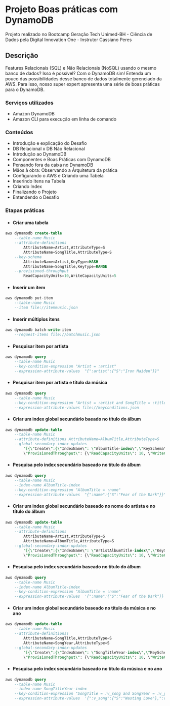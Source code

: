 # Projeto Boas práticas com DynamoDB

Projeto realizado no Bootcamp Geração Tech Unimed-BH - Ciência de Dados pela Digital Innovation One - Instrutor 
Cassiano Peres

## Descrição
Features Relacionais (SQL) e Não Relacionais (NoSQL) usando o mesmo banco de dados? Isso é possível? Com o DynamoDB sim! Entenda um pouco das possibilidades desse banco de dados totalmente gerenciado da AWS. Para isso, nosso super expert apresenta uma série de boas práticas para o DynamoDB.

### Serviços utilizados
- Amazon DynamoDB
- Amazon CLI para execução em linha de comando

### Conteúdos
- Introdução e explicação do Desafio
- DB Relacional x DB Não Relacional
- Introdução ao DynamoDB
- Componentes e Boas Práticas com DynamoDB
- Pensando fora da caixa no DynamoDB
- Mãos à obra: Observando a Arquitetura da prática
- Configurando o AWS e Criando uma Tabela
- Inserindo Itens na Tabela
- Criando Index
- Finalizando o Projeto
- Entendendo o Desafio

### Etapas práticas
- #### Criar uma tabela

```sql
aws dynamodb create-table 
    --table-name Music 
    --attribute-definitions 
        AttributeName=Artist,AttributeType=S 
        AttributeName=SongTitle,AttributeType=S 
    --key-schema 
        AttributeName=Artist,KeyType=HASH 
        AttributeName=SongTitle,KeyType=RANGE 
    --provisioned-throughput 
        ReadCapacityUnits=10,WriteCapacityUnits=5
```

- #### Inserir um item
```sql
aws dynamodb put-item 
    --table-name Music 
    --item file://itemmusic.json
```

- #### Inserir múltiplos itens
```sql
aws dynamodb batch-write-item 
    --request-items file://batchmusic.json
```

- #### Pesquisar item por artista
```sql
aws dynamodb query 
    --table-name Music 
    --key-condition-expression "Artist = :artist" 
    --expression-attribute-values  "{":artist":{"S":"Iron Maiden"}}"
```

- #### Pesquisar item por artista e título da música
```sql
aws dynamodb query 
    --table-name Music 
    --key-condition-expression "Artist = :artist and SongTitle = :title" 
    --expression-attribute-values file://keyconditions.json
```

- #### Criar um index global secundário baeado no título do álbum
```sql
aws dynamodb update-table 
    --table-name Music 
    --attribute-definitions AttributeName=AlbumTitle,AttributeType=S 
    --global-secondary-index-updates 
        "[{\"Create\":{\"IndexName\": \"AlbumTitle-index\",\"KeySchema\":[{\"AttributeName\":\"AlbumTitle\",\"KeyType\":\"HASH\"}], \
        \"ProvisionedThroughput\": {\"ReadCapacityUnits\": 10, \"WriteCapacityUnits\": 5      },\"Projection\":{\"ProjectionType\":\"ALL\"}}}]"
```

- #### Pesquisa pelo index secundário baseado no título do álbum
```sql
aws dynamodb query 
    --table-name Music 
    --index-name AlbumTitle-index 
    --key-condition-expression "AlbumTitle = :name" 
    --expression-attribute-values  "{":name":{"S":"Fear of the Dark"}}"
```

- #### Criar um index global secundário baseado no nome do artista e no título do álbum
```sql
aws dynamodb update-table 
    --table-name Music 
    --attribute-definitions
        AttributeName=Artist,AttributeType=S 
        AttributeName=AlbumTitle,AttributeType=S 
    --global-secondary-index-updates 
        "[{\"Create\":{\"IndexName\": \"ArtistAlbumTitle-index\",\"KeySchema\":[{\"AttributeName\":\"Artist\",\"KeyType\":\"HASH\"}, {\"AttributeName\":\"AlbumTitle\",\"KeyType\":\"RANGE\"}], \
        \"ProvisionedThroughput\": {\"ReadCapacityUnits\": 10, \"WriteCapacityUnits\": 5      },\"Projection\":{\"ProjectionType\":\"ALL\"}}}]"
```

- #### Pesquisa pelo index secundário baseado no título do álbum
```sql
aws dynamodb query 
    --table-name Music 
    --index-name AlbumTitle-index 
    --key-condition-expression "AlbumTitle = :name" 
    --expression-attribute-values  '{":name":{"S":"Fear of the Dark"}}'
```

- #### Criar um index global secundário baseado no título da música e no ano
```sql
aws dynamodb update-table 
    --table-name Music 
    --attribute-definitions\
        AttributeName=SongTitle,AttributeType=S 
        AttributeName=SongYear,AttributeType=S 
    --global-secondary-index-updates 
        "[{\"Create\":{\"IndexName\": \"SongTitleYear-index\",\"KeySchema\":[{\"AttributeName\":\"SongTitle\",\"KeyType\":\"HASH\"}, {\"AttributeName\":\"SongYear\",\"KeyType\":\"RANGE\"}], \
        \"ProvisionedThroughput\": {\"ReadCapacityUnits\": 10, \"WriteCapacityUnits\": 5      },\"Projection\":{\"ProjectionType\":\"ALL\"}}}]"
```

- #### Pesquisa pelo index secundário baseado no título da música e no ano
```sql
aws dynamodb query
    --table-name Music 
    --index-name SongTitleYear-index 
    --key-condition-expression "SongTitle = :v_song and SongYear = :v_year" 
    --expression-attribute-values  '{":v_song":{"S":"Wasting Love"},":v_year":{"S":"1992"} }'
```